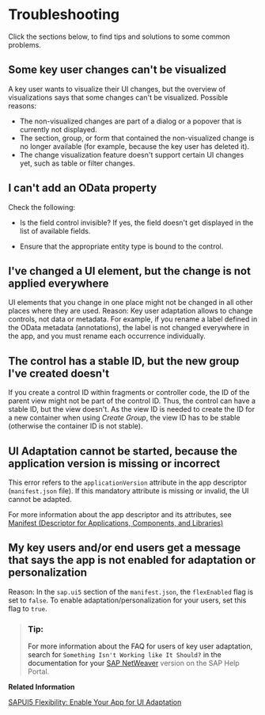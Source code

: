 <!-- loio35274280504f42cd87cc4fd3d403ca91 -->

# Troubleshooting

Click the sections below, to find tips and solutions to some common problems.



<a name="loio35274280504f42cd87cc4fd3d403ca91__visualization"/>

## Some key user changes can't be visualized

A key user wants to visualize their UI changes, but the overview of visualizations says that some changes can't be visualized. Possible reasons:

-   The non-visualized changes are part of a dialog or a popover that is currently not displayed.
-   The section, group, or form that contained the non-visualized change is no longer available \(for example, because the key user has deleted it\).
-   The change visualization feature doesn't support certain UI changes yet, such as table or filter changes.



<a name="loio35274280504f42cd87cc4fd3d403ca91__section_gwc_l5d_zz"/>

## I can't add an OData property

Check the following:

-   Is the field control invisible? If yes, the field doesn't get displayed in the list of available fields.

-   Ensure that the appropriate entity type is bound to the control.




<a name="loio35274280504f42cd87cc4fd3d403ca91__section_bmb_v5d_zz"/>

## I've changed a UI element, but the change is not applied everywhere

UI elements that you change in one place might not be changed in all other places where they are used. Reason: Key user adaptation allows to change controls, not data or metadata. For example, if you rename a label defined in the OData metadata \(annotations\), the label is not changed everywhere in the app, and you must rename each occurrence individually.



<a name="loio35274280504f42cd87cc4fd3d403ca91__section_hbc_2xd_zz"/>

## The control has a stable ID, but the new group I've created doesn't

If you create a control ID within fragments or controller code, the ID of the parent view might not be part of the control ID. Thus, the control can have a stable ID, but the view doesn't. As the view ID is needed to create the ID for a new container when using *Create Group*, the view ID has to be stable \(otherwise the container ID is not stable\).



<a name="loio35274280504f42cd87cc4fd3d403ca91__section_s4v_tl1_h2b"/>

## UI Adaptation cannot be started, because the application version is missing or incorrect

This error refers to the `applicationVersion` attribute in the app descriptor \(`manifest.json` file\). If this mandatory attribute is missing or invalid, the UI cannot be adapted.

For more information about the app descriptor and its attributes, see [Manifest \(Descriptor for Applications, Components, and Libraries\)](../04_Essentials/manifest-descriptor-for-applications-components-and-libraries-be0cf40.md)



<a name="loio35274280504f42cd87cc4fd3d403ca91__section_ufg_pfb_chb"/>

## My key users and/or end users get a message that says the app is not enabled for adaptation or personalization

Reason: In the `sap.ui5` section of the `manifest.json`, the `flexEnabled` flag is set to `false`. To enable adaptation/personalization for your users, set this flag to `true`.



> ### Tip:  
> For more information about the FAQ for users of key user adaptation, search for `Something Isn't Working like It Should?` in the documentation for your [SAP NetWeaver](https://help.sap.com/viewer/p/SAP_NETWEAVER) version on the SAP Help Portal.

**Related Information**  


[SAPUI5 Flexibility: Enable Your App for UI Adaptation](sapui5-flexibility-enable-your-app-for-ui-adaptation-f1430c0.md "Here's what you have to consider when developing apps that support UI adaptation.")

